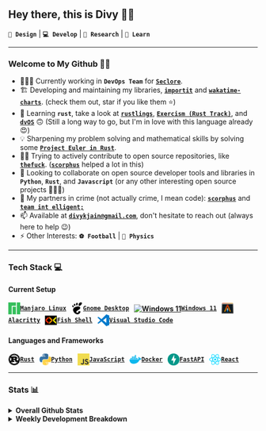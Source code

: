 ## Hey there, this is Divy 👋🏻

**`🎨 Design`** | **`💻 Develop`** | **`🔭 Research`** | **`🧠 Learn`**

---

### Welcome to My Github 🙌🏻

- 👨🏻‍💻 Currently working in **`DevOps Team`** for **[`Seclore`](https://www.seclore.com)**.
- 🏗 Developing and maintaining my libraries, **[`importit`](https://github.com/divykj/importit)** and **[`wakatime-charts`](https://github.com/divykj/wakatime-charts)**. (check them out, star if you like them ⭐)
- 🌱 Learning **`rust`**, take a look at **[`rustlings`](https://github.com/divykj/rustlings-solutions)**, **[`Exercism (Rust Track)`](https://github.com/divykj/ExercismRust)**, and **[`dvOS`](https://github.com/divykj/dvOS)** 🙃 (Still a long way to go, but I'm in love with this language already 😍)
- 💡 Sharpening my problem solving and mathematical skills by solving some **[`Project Euler in Rust`](https://github.com/divykj/ProjectEulerRust)**.
- 🙌🏻 Trying to actively contribute to open source repositories, like **[`thefuck`](https://github.com/nvbn/thefuck)**. (**[`scorphus`](https://github.com/scorphus)** helped a lot in this)
- 👯 Looking to collaborate on open source developer tools and libraries in **`Python`**, **`Rust`**, and **`Javascript`** (or any other interesting open source projects 🤷🏻‍♀️)
- 👬 My partners in crime (not actually crime, I mean code): **[`scorphus`](https://github.com/scorphus)** and **[`team int elligent;`](https://github.com/team-int-elligent)**
- 📫 Available at **[`divykjain@gmail.com`](mailto:divykjain@gmail.com)**, don't hesitate to reach out (always here to help 😉)
- ⚡ Other Interests: **`⚽ Football`** | **`🔭 Physics`**

---

### Tech Stack 💻

#### Current Setup

<b>
<a href="https://manjaro.org/" title="Manjaro"><img align="center" alt="Manjaro" width="24" height="24" src="https://github.com/divykj/divykj/raw/master/icons/manjaro.svg" /><code>Manjaro Linux</code></a>
&nbsp;
<a href="https://www.gnome.org/" title="Gnome"><img align="center" alt="Gnome" width="24" height="24" src="https://github.com/divykj/divykj/raw/master/icons/gnome.svg" /><code>Gnome Desktop</code></a>
&nbsp;
<a href="https://www.microsoft.com/en-in/windows/windows-11" title="Windows 11"><img align="center" alt="Windows 11" width="24" height="24" src="https://github.com/divykj/divykj/raw/master/icons/windows.svg" /><code>Windows 11</code></a>
&nbsp;
<a href="https://github.com/alacritty/alacritty" title="Alacritty"><img align="center" alt="Alacritty" width="24" height="24" src="https://github.com/divykj/divykj/raw/master/icons/alacritty.png" /><code>Alacritty</code></a>
&nbsp;
<a href="https://fishshell.com/" title="Fish Shell"><img align="center" alt="Fish Shell" width="24" height="24" src="https://github.com/divykj/divykj/raw/master/icons/fish.svg" /><code>Fish Shell</code></a>
&nbsp;
<a href="https://code.visualstudio.com/" title="Visual Studio Code"><img align="center" alt="Visual Studio Code" width="24" height="24" src="https://github.com/divykj/divykj/raw/master/icons/vscode.svg" /><code>Visual Studio Code</code></a>
</b>

#### Languages and Frameworks

<b>
<a href="https://www.rust-lang.org/" title="Rust"><img align="center" alt="Rust" width="24" height="24" src="https://github.com/divykj/divykj/raw/master/icons/rust.svg" /><code>Rust</code></a>
&nbsp;
<a href="https://www.python.org/" title="Python"><img align="center" alt="Python" width="24" height="24" src="https://github.com/divykj/divykj/raw/master/icons/python.svg" /><code>Python</code></a>
&nbsp;
<a href="https://developer.mozilla.org/en-US/docs/Web/JavaScript" title="JavaScript"><img align="center" alt="JavaScript" width="24" height="24" src="https://github.com/divykj/divykj/raw/master/icons/javascript.png" /><code>JavaScript</code></a>
&nbsp;
<a href="https://www.docker.com/" title="Docker"><img align="center" alt="Docker" width="24" height="24" src="https://github.com/divykj/divykj/raw/master/icons/docker.svg" /><code>Docker</code></a>
&nbsp;
<a href="https://fastapi.tiangolo.com/" title="FastAPI"><img align="center" alt="FastAPI" width="24" height="24" src="https://github.com/divykj/divykj/raw/master/icons/fastapi.png" /><code>FastAPI</code></a>
&nbsp;
<a href="https://reactjs.org/" title="React"><img align="center" alt="React" width="24" height="24" src="https://github.com/divykj/divykj/raw/master/icons/react.svg" /><code>React</code></a>
</b>

---

### Stats 📊

<details>
  <summary><b>Overall Github Stats</b></summary>
  <a href="https://github.com/dvjn/"><img align="center" title="My Github Stats" alt="My Github Stats" src="https://github-readme-stats.vercel.app/api?username=dvjn&count_private=true&hide=issues&show_icons=true" /></a>
  <a href="https://github.com/dvjn/"><img align="center" title="My Top Languages" alt="My Top Languages" src="https://github-readme-stats.vercel.app/api/top-langs/?username=dvjn&hide=jupyter%20notebook&layout=compact" /></a>
</details>

<details>
  <summary><b>Weekly Development Breakdown</b></summary>
  <a href="https://github.com/divykj/"><img align="center" title="My Top Languages this Week" alt="My Top Languages this Week" src="https://raw.githubusercontent.com/divykj/divykj/master/images/wakatime_weekly_language_stats.svg" /></a>
</details>
